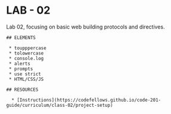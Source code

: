 # LAB - 02
  
  Lab 02, focusing on basic web building protocols and directives.

    ## ELEMENTS
  
     * toupppercase
     * tolowercase
     * console.log
     * alerts
     * prompts
     * use strict
     * HTML/CSS/JS

    ## RESOURCES
      
      * [Instructions](https://codefellows.github.io/code-201-guide/curriculum/class-02/project-setup)

      



